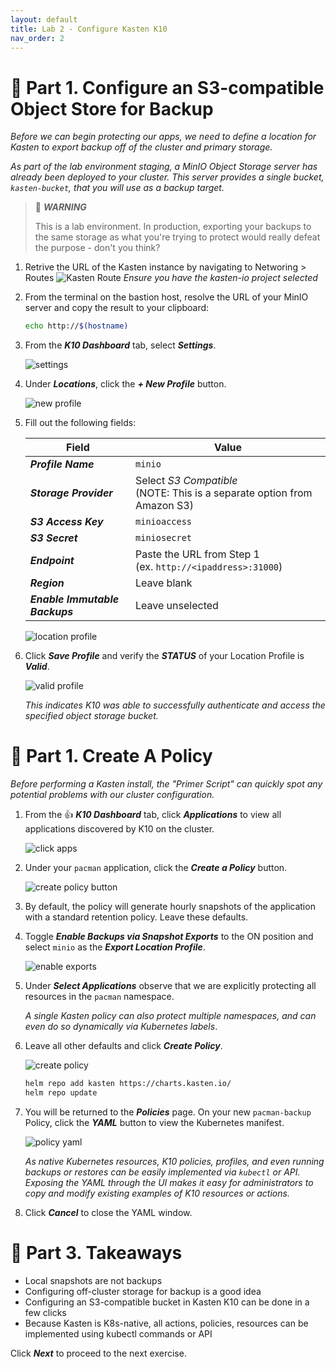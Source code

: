 ```yaml
---
layout: default
title: Lab 2 - Configure Kasten K10
nav_order: 2
---
```

📖 Part 1. Configure an S3-compatible Object Store for Backup
======================================

*Before we can begin protecting our apps, we need to define a location for Kasten to export backup off of the cluster and primary storage.*

*As part of the lab environment staging, a MinIO Object Storage server has already been deployed to your cluster. This server provides a single bucket, `kasten-bucket`, that you will use as a backup target.*

  > 🚩 ***WARNING***
  >
  > This is a lab environment. In production, exporting your backups to the same storage as what you're trying to protect would really defeat the purpose - don't you think?

1.  Retrive the URL of the Kasten instance by navigating to Networing > Routes
    ![Kasten Route](./assets/images/kasten_route.png)
    *Ensure you have the kasten-io project selected*

2. From the terminal on the bastion host, resolve the URL of your MinIO server and copy the result to your clipboard:

    ```bash
    echo http://$(hostname)
    ```

3. From the ***K10 Dashboard*** tab, select ***Settings***.

    ![settings](./assets/images/settings.png)

4. Under ***Locations***, click the ***+ New Profile*** button.

    ![new profile](./assets/images/new-profile.png)

5. Fill out the following fields:

    | **Field** | **Value** |
    |---|---|
    | ***Profile Name*** | `minio` |
    | ***Storage Provider*** | Select *S3 Compatible*<br>(NOTE: This is a separate option from Amazon S3) |
    | ***S3 Access Key*** | `minioaccess` |
    | ***S3 Secret*** | `miniosecret` |
    | ***Endpoint*** | Paste the URL from Step 1<br>(ex. `http://<ipaddress>:31000`) |
    | ***Region*** | Leave blank |
    | ***Enable Immutable Backups*** | Leave unselected |

    ![location profile](./assets/images/location-profile.png)

6. Click ***Save Profile*** and verify the ***STATUS*** of your Location Profile is ***Valid***.

    ![valid profile](./assets/images/valid-profile.png)

    *This indicates K10 was able to successfully authenticate and access the specified object storage bucket.*

📖 Part 1. Create A Policy
==========================

*Before performing a Kasten install, the "Primer Script" can quickly spot any potential problems with our cluster configuration.*

1. From the 👍 ***K10 Dashboard*** tab, click ***Applications*** to view all applications discovered by K10 on the cluster.

    ![click apps](./assets/images/click-apps.png)

2. Under your `pacman` application, click the ***Create a Policy*** button.

    ![create policy button](./assets/images/create-policy-button.png)

3. By default, the policy will generate hourly snapshots of the application with a standard retention policy. Leave these defaults.

4. Toggle ***Enable Backups via Snapshot Exports*** to the ON position and select `minio` as the ***Export Location Profile***.

    ![enable exports](./assets/images/enable-exports.png)

5. Under ***Select Applications*** observe that we are explicitly protecting all resources in the `pacman` namespace.

    *A single Kasten policy can also protect multiple namespaces, and can even do so dynamically via Kubernetes labels*.

6. Leave all other defaults and click ***Create Policy***.

    ![create policy](./assets/images/create-policy.png)

    ```bash
    helm repo add kasten https://charts.kasten.io/
    helm repo update
    ```

7. You will be returned to the ***Policies*** page. On your new `pacman-backup` Policy, click the ***YAML*** button to view the Kubernetes manifest.

    ![policy yaml](./assets/images/policy-yaml.png)

    *As native Kubernetes resources, K10 policies, profiles, and even running backups or restores can be easily implemented via `kubectl` or API. Exposing the YAML through the UI makes it easy for administrators to copy and modify existing examples of K10 resources or actions.*

8. Click ***Cancel*** to close the YAML window.

🏁 Part 3. Takeaways
====================

- Local snapshots are not backups
- Configuring off-cluster storage for backup is a good idea
- Configuring an S3-compatible bucket in Kasten K10 can be done in a few clicks
- Because Kasten is K8s-native, all actions, policies, resources can be implemented using kubectl commands or API

Click ***Next*** to proceed to the next exercise.